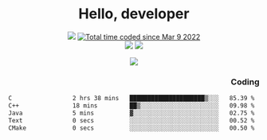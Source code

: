 # <div align='center' >Hello, developer</div>

<div align='center'>
  <a ><img src="https://img.shields.io/badge/dynamic/json?url=https%3A%2F%2Fapi.swo.moe%2Fstats%2Fgithub%2FFree-Aaron-Li&query=count&color=181717&label=GitHub&labelColor=282c34&logo=github&suffix=+follows&cacheSeconds=3600"></a>
  <a href="https://wakatime.com/@fe40087f-8eae-48dc-9950-ad0633db1591"><img src="https://wakatime.com/badge/user/fe40087f-8eae-48dc-9950-ad0633db1591.svg" alt="Total time coded since Mar 9 2022" /></a>
</div>
<div align='center'>
  <a><img src="https://img.shields.io/badge/Rookie-blue?style=plastic&logo=c&logoColor=blue&labelColor=7a6d56"></a>
  <a><img src="https://img.shields.io/badge/Rookie-blue?style=plastic&logo=c%2B%2B&logoColor=blue&labelColor=7a6d56"></a> 
</div>

<p align="center">
  <img src="https://readme-typing-svg.demolab.com/?lines=你好!+开发者;Hello!+ developer&font=Fira%20Code&center=true&width=380&height=50&duration=4000&pause=1000">
</p>


<div align='right'>
  <h3>Coding</h3>
</div>

<!--START_SECTION:waka-->

```txt
C                 2 hrs 38 mins   █████████████████████▒░░░   85.39 %
C++               18 mins         ██▒░░░░░░░░░░░░░░░░░░░░░░   09.98 %
Java              5 mins          ▓░░░░░░░░░░░░░░░░░░░░░░░░   02.75 %
Text              0 secs          ░░░░░░░░░░░░░░░░░░░░░░░░░   00.52 %
CMake             0 secs          ░░░░░░░░░░░░░░░░░░░░░░░░░   00.50 %
```

<!--END_SECTION:waka-->




